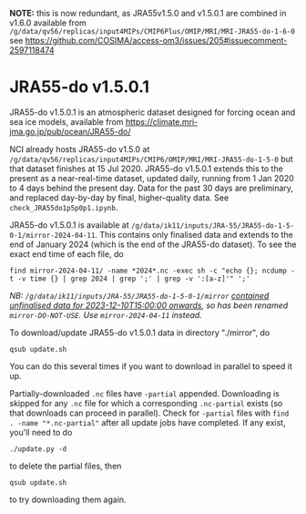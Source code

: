 **NOTE:** this is now redundant, as JRA55v1.5.0 and v1.5.0.1 are combined in v1.6.0 available from
`/g/data/qv56/replicas/input4MIPs/CMIP6Plus/OMIP/MRI/MRI-JRA55-do-1-6-0`
see https://github.com/COSIMA/access-om3/issues/205#issuecomment-2597118474

# JRA55-do v1.5.0.1

JRA55-do v1.5.0.1 is an atmospheric dataset designed for forcing ocean and sea ice models, available from https://climate.mri-jma.go.jp/pub/ocean/JRA55-do/

NCI already hosts JRA55-do v1.5.0 at `/g/data/qv56/replicas/input4MIPs/CMIP6/OMIP/MRI/MRI-JRA55-do-1-5-0` but that dataset finishes at 15 Jul 2020.
JRA55-do v1.5.0.1 extends this to the present as a near-real-time dataset, updated daily, running from 1 Jan 2020 to 4 days behind the present day.
Data for the past 30 days are preliminary, and replaced day-by-day by final, higher-quality data. See `check_JRA55do1p5p0p1.ipynb`.

JRA55-do v1.5.0.1 is available at `/g/data/ik11/inputs/JRA-55/JRA55-do-1-5-0-1/mirror-2024-04-11`. This contains only finalised data and extends to the end of January 2024 (which is the end of the JRA55-do dataset).
To see the exact end time of each file, do
```
find mirror-2024-04-11/ -name *2024*.nc -exec sh -c "echo {}; ncdump -t -v time {} | grep 2024 | grep ';' | grep -v ':[a-z]'" ';'
```

_NB: `/g/data/ik11/inputs/JRA-55/JRA55-do-1-5-0-1/mirror` [contained unfinalised data for 2023-12-10T15:00:00 onwards](https://github.com/COSIMA/JRA55-do-1-5-0-1/issues/1),
so has been renamed `mirror-DO-NOT-USE`. Use `mirror-2024-04-11` instead._

To download/update JRA55-do v1.5.0.1 data in directory "./mirror", do
```
qsub update.sh
```
You can do this several times if you want to download in parallel to speed it up.

Partially-downloaded `.nc` files have `-partial` appended. Downloading is skipped for any `.nc` file for which a corresponding `.nc-partial` exists (so that downloads can proceed in parallel). Check for `-partial` files with `find . -name "*.nc-partial"` after all update jobs have completed. If any exist, you'll need to do
```
./update.py -d
```
to delete the partial files, then
```
qsub update.sh
```
to try downloading them again.
